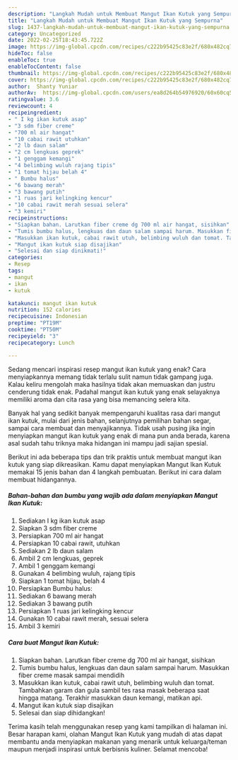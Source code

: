 ```yaml
---
description: "Langkah Mudah untuk Membuat Mangut Ikan Kutuk yang Sempurna"
title: "Langkah Mudah untuk Membuat Mangut Ikan Kutuk yang Sempurna"
slug: 1437-langkah-mudah-untuk-membuat-mangut-ikan-kutuk-yang-sempurna
category: Uncategorized
date: 2022-02-25T18:43:45.722Z
image: https://img-global.cpcdn.com/recipes/c222b95425c83e2f/680x482cq70/mangut-ikan-kutuk-foto-resep-utama.jpg
hideToc: false
enableToc: true
enableTocContent: false
thumbnail: https://img-global.cpcdn.com/recipes/c222b95425c83e2f/680x482cq70/mangut-ikan-kutuk-foto-resep-utama.jpg
cover: https://img-global.cpcdn.com/recipes/c222b95425c83e2f/680x482cq70/mangut-ikan-kutuk-foto-resep-utama.jpg
author:  Shanty Yuniar
authorAv:  https://img-global.cpcdn.com/users/ea8d264b54976920/60x60cq50/avatar.jpg
ratingvalue: 3.6
reviewcount: 4
recipeingredient:
- " I kg ikan kutuk asap"
- "3 sdm fiber creme"
- "700 ml air hangat"
- "10 cabai rawit utuhkan"
- "2 lb daun salam"
- "2 cm lengkuas geprek"
- "1 genggam kemangi"
- "4 belimbing wuluh rajang tipis"
- "1 tomat hijau belah 4"
- " Bumbu halus"
- "6 bawang merah"
- "3 bawang putih"
- "1 ruas jari kelingking kencur"
- "10 cabai rawit merah sesuai selera"
- "3 kemiri"
recipeinstructions:
- "Siapkan bahan. Larutkan fiber creme dg 700 ml air hangat, sisihkan"
- "Tumis bumbu halus, lengkuas dan daun salam sampai harum. Masukkan fiber creme masak sampai mendidih"
- "Masukkan ikan kutuk, cabai rawit utuh, belimbing wuluh dan tomat. Tambahkan garam dan gula sambil tes rasa masak beberapa saat hingga matang. Terakhir masukkan daun kemangi, matikan api."
- "Mangut ikan kutuk siap disajikan"
- "Selesai dan siap dinikmati!"
categories:
- Resep
tags:
- mangut
- ikan
- kutuk

katakunci: mangut ikan kutuk 
nutrition: 152 calories
recipecuisine: Indonesian
preptime: "PT19M"
cooktime: "PT50M"
recipeyield: "3"
recipecategory: Lunch

---
```



Sedang mencari inspirasi resep mangut ikan kutuk yang enak? Cara menyiapkannya memang tidak terlalu sulit namun tidak gampang juga. Kalau keliru mengolah maka hasilnya tidak akan memuaskan dan justru cenderung tidak enak. Padahal mangut ikan kutuk yang enak selayaknya memiliki aroma dan cita rasa yang bisa memancing selera kita.


Banyak hal yang sedikit banyak mempengaruhi kualitas rasa dari mangut ikan kutuk, mulai dari jenis bahan, selanjutnya pemilihan bahan segar, sampai cara membuat dan menyajikannya. Tidak usah pusing jika ingin menyiapkan mangut ikan kutuk yang enak di mana pun anda berada, karena asal sudah tahu triknya maka hidangan ini mampu jadi sajian spesial.




Berikut ini ada beberapa tips dan trik praktis untuk membuat mangut ikan kutuk yang siap dikreasikan. Kamu dapat menyiapkan Mangut Ikan Kutuk memakai 15 jenis bahan dan 4 langkah pembuatan. Berikut ini cara dalam membuat hidangannya.

<!--inarticleads1-->

##### Bahan-bahan dan bumbu yang wajib ada dalam menyiapkan Mangut Ikan Kutuk:

1. Sediakan  I kg ikan kutuk asap
1. Siapkan 3 sdm fiber creme
1. Persiapkan 700 ml air hangat
1. Persiapkan 10 cabai rawit, utuhkan
1. Sediakan 2 lb daun salam
1. Ambil 2 cm lengkuas, geprek
1. Ambil 1 genggam kemangi
1. Gunakan 4 belimbing wuluh, rajang tipis
1. Siapkan 1 tomat hijau, belah 4
1. Persiapkan  Bumbu halus:
1. Sediakan 6 bawang merah
1. Sediakan 3 bawang putih
1. Persiapkan 1 ruas jari kelingking kencur
1. Gunakan 10 cabai rawit merah, sesuai selera
1. Ambil 3 kemiri




<!--inarticleads2-->

##### Cara buat Mangut Ikan Kutuk:

1. Siapkan bahan. Larutkan fiber creme dg 700 ml air hangat, sisihkan
1. Tumis bumbu halus, lengkuas dan daun salam sampai harum. Masukkan fiber creme masak sampai mendidih
1. Masukkan ikan kutuk, cabai rawit utuh, belimbing wuluh dan tomat. Tambahkan garam dan gula sambil tes rasa masak beberapa saat hingga matang. Terakhir masukkan daun kemangi, matikan api.
1. Mangut ikan kutuk siap disajikan
1. Selesai dan siap dihidangkan!



Terima kasih telah menggunakan resep yang kami tampilkan di halaman ini. Besar harapan kami, olahan Mangut Ikan Kutuk yang mudah di atas dapat membantu anda menyiapkan makanan yang menarik untuk keluarga/teman maupun menjadi inspirasi untuk berbisnis kuliner. Selamat mencoba!
